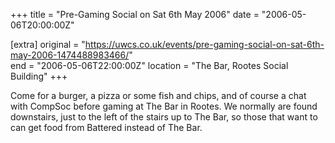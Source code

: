 +++
title = "Pre-Gaming Social on Sat 6th May 2006"
date = "2006-05-06T20:00:00Z"

[extra]
original = "https://uwcs.co.uk/events/pre-gaming-social-on-sat-6th-may-2006-1474488983466/"    
end = "2006-05-06T22:00:00Z"
location = "The Bar, Rootes Social Building"
+++

Come for a burger, a pizza or some fish and chips, and of course a chat with CompSoc before gaming at The Bar in Rootes. We normally are found downstairs, just to the left of the stairs up to The Bar, so those that want to can get food from Battered instead of The Bar.

